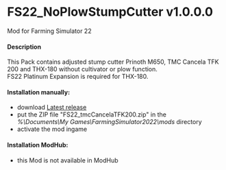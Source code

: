 # FS22_NoPlowStumpCutter v1.0.0.0
Mod for Farming Simulator 22 

#### Description
This Pack contains adjusted stump cutter Prinoth M650, TMC Cancela TFK 200 and THX-180 without cultivator or plow function.  
FS22 Platinum Expansion is required for THX-180.

#### Installation manually:
* download [Latest release](https://github.com/johnwayne1930/FS22_tmcCancelaTFK200/releases/latest)
* put the ZIP file "FS22_tmcCancelaTFK200.zip" in the  
_%\Documents\My Games\FarmingSimulator2022\mods_ directory
* activate the mod ingame

#### Installation ModHub:
* this Mod is not available in ModHub
